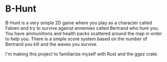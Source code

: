 # B-Hunt

B-Hunt is a very simple 2D game where you play as a character
called Fabien and try to survive against ennemies called Bertrand
who hunt you. You have ammunitions and health packs scattered
around the map in order to help you.
There is a simple score system based on the number
of Bertrand you kill and the waves you survive.

I'm making this project to familiarize myself with Rust
and the ggez crate.
